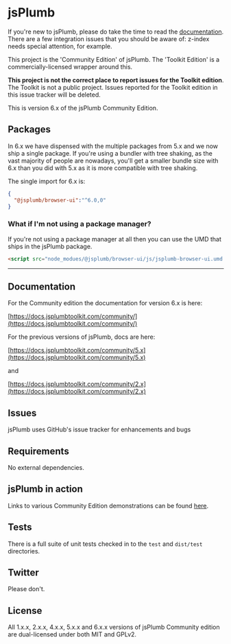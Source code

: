 # jsPlumb

If you're new to jsPlumb, please do take the time to read the [documentation](https://docs.jsplumbtoolkit.com/community/). 
There are a few integration issues that you should be aware of: z-index needs special attention, for example.

This project is the 'Community Edition' of jsPlumb. The 'Toolkit Edition' is a commercially-licensed wrapper around this. 

**This project is not the correct place to report issues for the Toolkit edition**. The Toolkit is not a public project. Issues reported for the Toolkit edition in this issue tracker will be deleted.

This is version 6.x of the jsPlumb Community Edition.


## Packages

In 6.x we have dispensed with the multiple packages from 5.x and we now ship a single package. If you're using a bundler with tree shaking, as the vast majority of people are nowadays, you'll get a smaller bundle size with 6.x than you did with 5.x as it is more compatible with tree shaking.

The single import for 6.x is:

```json
{
  "@jsplumb/browser-ui":"^6.0,0"
}
``` 

### What if I'm not using a package manager?

If you're not using a package manager at all then you can use the UMD that ships in the jsPlumb package.

```html
<script src="node_modues/@jsplumb/browser-ui/js/jsplumb-browser-ui.umd.js"></script>
```

---

## Documentation

For the Community edition the documentation for version 6.x is here:

[https://docs.jsplumbtoolkit.com/community/](https://docs.jsplumbtoolkit.com/community/)

For the previous versions of jsPlumb, docs are here:

[https://docs.jsplumbtoolkit.com/community/5.x](https://docs.jsplumbtoolkit.com/community/5.x)

and

[https://docs.jsplumbtoolkit.com/community/2.x](https://docs.jsplumbtoolkit.com/community/2.x)


## Issues

jsPlumb uses GitHub's issue tracker for enhancements and bugs

## Requirements

No external dependencies.

## jsPlumb in action

Links to various Community Edition demonstrations can be found [here](https://community.jsplumbtoolkit.com).

## Tests

There is a full suite of unit tests checked in to the `test` and `dist/test` directories.

## Twitter

Please don't.

## License

All 1.x.x, 2.x.x, 4.x.x, 5.x.x and 6.x.x versions of jsPlumb Community edition are dual-licensed under both MIT and GPLv2. 
